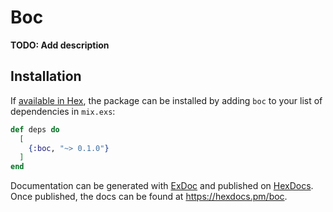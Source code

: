 # Boc

**TODO: Add description**

## Installation

If [available in Hex](https://hex.pm/docs/publish), the package can be installed
by adding `boc` to your list of dependencies in `mix.exs`:

```elixir
def deps do
  [
    {:boc, "~> 0.1.0"}
  ]
end
```

Documentation can be generated with [ExDoc](https://github.com/elixir-lang/ex_doc)
and published on [HexDocs](https://hexdocs.pm). Once published, the docs can
be found at <https://hexdocs.pm/boc>.

